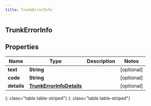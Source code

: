 ```yaml
---
title: TrunkErrorInfo
---
```

## TrunkErrorInfo


## Properties

| Name | Type | Description | Notes |
| ------------ | ------------- | ------------- | ------------- |
| **text** | **String** |  |  [optional] |
| **code** | **String** |  |  [optional] |
| **details** | [**TrunkErrorInfoDetails**](TrunkErrorInfoDetails.html) |  |  [optional] |
{: class="table table-striped"}
{: class="table table-striped"}


